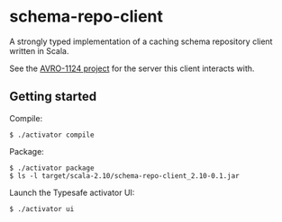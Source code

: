 # schema-repo-client

A strongly typed implementation of a caching schema repository client written in Scala.

See the [AVRO-1124 project](https://github.com/mate1/avro/tree/release-1.7.5-with-AVRO-1124) for the server this client interacts with.

## Getting started

Compile:

    $ ./activator compile

Package:

    $ ./activator package
    $ ls -l target/scala-2.10/schema-repo-client_2.10-0.1.jar
    
Launch the Typesafe activator UI:

    $ ./activator ui
